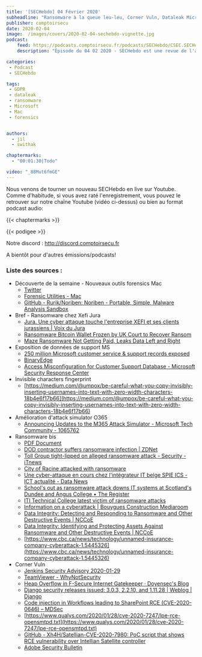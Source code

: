 ```yaml
---
title: '[SECHebdo] 04 Février 2020'
subheadline: "Ransomware à la queue leu-leu, Corner Vuln, Dataleak Microsoft, Office 365 Updates, Tool Forensics Mac, etc."
publisher: comptoirsecu
date: 2020-02-04
image:  /images/covers/2020-02-04-sechebdo-vignette.jpg
podcast:
    feed: https://podcasts.comptoirsecu.fr/podcasts/SECHebdo/CSEC.SECHebdo.2020-02-04.m4a
    description: "Épisode du 04 02 2020 - SECHebdo est une revue de l'actualité cybersécurité réalisée en live sur Youtube, généralement le mardi soir."

categories:
 - Podcast
 - SECHebdo

tags:
 - GDPR
 - dataleak
 - ransomware
 - Microsoft
 - Mac
 - forensics


authors:
  - jil
  - swithak

chaptermarks:
  - "00:01:30|Todo"

video: "_88Mut6fmGE"
---
```


Nous venons de tourner un nouveau SECHebdo en live sur Youtube. Comme d'habitude, si vous avez raté l'enregistrement, vous pouvez le retrouver sur notre chaîne Youtube (vidéo ci-dessus) ou bien au format podcast audio:

{{< chaptermarks >}}

{{< podigee >}}

Notre discord : <http://discord.comptoirsecu.fr>

A bientôt pour d'autres émissions/podcasts!

### Liste des sources :

*  Découverte de la semaine - Nouveaux outils forensics Mac
	* [Twitter](https://mobile.twitter.com/unkn0wnbit/status/1220721938714243076?s=19)
	* [Forensic Utilities - Mac](https://www.dfir.training/mt/tools/forensic-utilities-mac)
	* [GitHub - Rurik/Noriben: Noriben - Portable, Simple, Malware Analysis Sandbox](https://github.com/Rurik/Noriben)
*  Bref - Ransomware chez Xefi Jura
	* [Jura. Une cyber attaque touche l'entreprise XEFI et ses clients jurassiens | Voix du Jura](https://actu-fr.cdn.ampproject.org/c/s/actu.fr/bourgogne-franche-comte/dole_39198/jura-une-cyber-attaque-touche-lentreprise-xefi-clients_31008309.html/amp)
	* [Ransomware Bitcoin Wallet Frozen by UK Court to Recover Ransom](https://www.bleepingcomputer.com/news/security/ransomware-bitcoin-wallet-frozen-by-uk-court-to-recover-ransom/)
	* [Maze Ransomware Not Getting Paid, Leaks Data Left and Right](https://www.bleepingcomputer.com/news/security/maze-ransomware-not-getting-paid-leaks-data-left-and-right/)
*  Exposition de données de support MS
	* [250 million Microsoft customer service & support records exposed](https://www.comparitech.com/blog/information-security/microsoft-customer-service-data-leak/)
	* [BinaryEdge](https://www.binaryedge.io)
	* [Access Misconfiguration for Customer Support Database - Microsoft Security Response Center](https://msrc-blog.microsoft.com/2020/01/22/access-misconfiguration-for-customer-support-database/)
*  Invisible characters fingerprint
	* [https://medium.com/@umpox/be-careful-what-you-copy-invisibly-inserting-usernames-into-text-with-zero-width-characters-18b4e6f17b66](https://medium.com/@umpox/be-careful-what-you-copy-invisibly-inserting-usernames-into-text-with-zero-width-characters-18b4e6f17b66)
*  Amélioration d'attack simulator O365
	* [Announcing Updates to the M365 Attack Simulator - Microsoft Tech Community - 1065762](https://techcommunity.microsoft.com/t5/security-privacy-and-compliance/announcing-updates-to-the-m365-attack-simulator/ba-p/1065762)
*  Ransomware bis
	* [PDF Document](https://www.cert.ssi.gouv.fr/uploads/CERTFR-2020-CTI-001.pdf)
	* [DOD contractor suffers ransomware infection | ZDNet](https://www.zdnet.com/article/dod-contractor-suffers-ransomware-infection/)
	* [Toll Group tight-lipped on alleged ransomware attack - Security - iTnews](https://www.itnews.com.au/news/toll-group-tight-lipped-on-alleged-ransomware-attack-537437)
	* [City of Racine attacked with ransomware](https://www.cbs58.com/news/city-of-racine-attacked-with-ransomware)
	* [Une cyber-attaque en cours chez l'intégrateur IT belge SPIE ICS - ICT actualité - Data News](https://datanews.levif.be/ict/actualite/une-cyber-attaque-en-cours-chez-l-integrateur-it-belge-spie-ics/article-news-1244529.html)
	* [School's out as ransomware attack downs IT systems at Scotland's Dundee and Angus College • The Register](https://www.theregister.co.uk/2020/02/04/dundee_angus_college_ransomware/)
	* [ITI Technical College latest victim of ransomware attacks](https://www.wafb.com/2020/02/03/iti-technical-college-latest-victim-ransomware-attacks/)
	* [Information on a cyberattack | Bouygues Construction Mediaroom](https://mediaroom.bouygues-construction.com/information-on-a-cyberattack/)
	* [Data Integrity: Detecting and Responding to Ransomware and Other Destructive Events | NCCoE](https://www.nccoe.nist.gov/projects/building-blocks/data-integrity/detect-respond)
	* [Data Integrity: Identifying and Protecting Assets Against Ransomware and Other Destructive Events | NCCoE](https://www.nccoe.nist.gov/projects/building-blocks/data-integrity/identify-protect)
	* [https://www.cbc.ca/news/technology/unnamed-insurance-company-cyberattack-1.5445326](https://www.cbc.ca/news/technology/unnamed-insurance-company-cyberattack-1.5445326)
*  Corner Vuln
	* [Jenkins Security Advisory 2020-01-29](https://jenkins.io/security/advisory/2020-01-29/#SECURITY-1641)
	* [TeamViewer - WhyNotSecurity](https://whynotsecurity.com/blog/teamviewer/)
	* [Heap Overflow in F-Secure Internet Gatekeeper · Doyensec's Blog](https://blog.doyensec.com/2020/02/03/heap-exploit.html)
	* [Django security releases issued: 3.0.3, 2.2.10, and 1.11.28 | Weblog | Django](https://www.djangoproject.com/weblog/2020/feb/03/security-releases/)
	* [Code injection in Workflows leading to SharePoint RCE (CVE-2020-0646) – MDSec](https://www.mdsec.co.uk/2020/01/code-injection-in-workflows-leading-to-sharepoint-rce-cve-2020-0646/)
	* [https://www.qualys.com/2020/01/28/cve-2020-7247/lpe-rce-opensmtpd.txt](https://www.qualys.com/2020/01/28/cve-2020-7247/lpe-rce-opensmtpd.txt)
	* [GitHub - Xh4H/Satellian-CVE-2020-7980: PoC script that shows RCE vulnerability over Intellian Satellite controller](https://github.com/Xh4H/Satellian-CVE-2020-7980)
	* [Adobe Security Bulletin](https://helpx.adobe.com/security/products/magento/apsb20-02.html)
